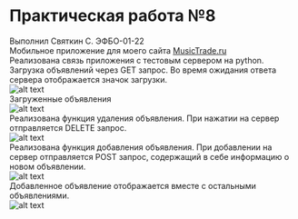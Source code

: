 # Практическая работа №8
Выполнил Святкин С. ЭФБО-01-22
<br>
Мобильное приложение для моего сайта [MusicTrade.ru](https://github.com/sv022/MusicTrade/tree/main)
<br>
Реализована связь приложения с тестовым сервером на python. Загрузка объявлений через GET запрос. Во время ожидания ответа сервера отображается значок загрузки.
<br>
![alt text](assets/Image81.png)
<br>
Загруженные объявления
<br>
![alt text](assets/Image82.png)
<br>
Реализована функция удаления объявления. При нажатии на сервер отправляется DELETE запрос.
<br>
![alt text](assets/Image83.png)
<br>
Реализована функция добавления объявления. При добавлении на сервер отправляется POST запрос, содержащий в себе информацию о новом объявлении.
<br>
![alt text](assets/Image84.png)
<br>
Добавленное объявление отображается вместе с остальными объявлениями.
<br>
![alt text](assets/Image85.png)
<br>